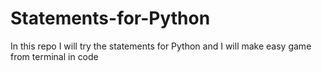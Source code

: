 # Statements-for-Python
In this repo I will try the statements for Python and I will make easy game from terminal in code
